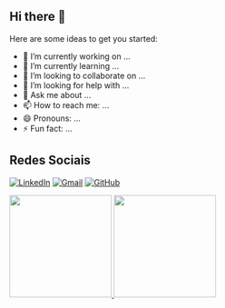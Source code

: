 ## Hi there 👋

Here are some ideas to get you started:

- 🔭 I’m currently working on ...
- 🌱 I’m currently learning ...
- 👯 I’m looking to collaborate on ...
- 🤔 I’m looking for help with ...
- 💬 Ask me about ...
- 📫 How to reach me: ...
- 😄 Pronouns: ...
- ⚡ Fun fact: ...

## Redes Sociais

[![LinkedIn](https://img.shields.io/badge/LinkedIn-0077B5?style=for-the-badge&logo=linkedin&logoColor=white)](https://www.linkedin.com/in/felipe-mascena/)
[![Gmail](https://img.shields.io/badge/Gmail-000000?style=for-the-badge&logo=gmail&logoColor=red)](mailto:felipe.mascena.dev@gmail.com)
[![GitHub](https://img.shields.io/github/followers/silvajpedro?label=follow&style=social)](https://github.com/fmascena-dev)

<a href="https://github.com/fmascena-dev">
<img height="180em" src="https://github-readme-stats.vercel.app/api?username=fmascena-dev&show_icons=true&theme=highcontrast&include_all_commits=true&count_private=true"/>
<img height="180em" src="https://github-readme-stats.vercel.app/api/top-langs/?username=fmascena-dev&layout=compact&langs_count=10&theme=highcontrast"/>
